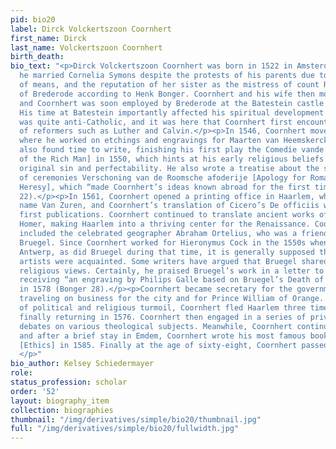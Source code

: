 ```yaml
---
pid: bio20
label: Dirck Volckertszoon Coornhert
first_name: Dirck
last_name: Volckertszoon Coornhert
birth_death:
bio_text: "<p>Dirck Volckertszoon Coornhert was born in 1522 in Amsterdam. In 1539,
  he married Cornelia Symons despite the protests of his parents due to her age, lack
  of means, and the reputation of her sister as the mistress of count Reinoud III
  of Brederode according to Henk Bonger. Coornhert and his wife then moved to Haarlem,
  and Coornhert was soon employed by Brederode at the Batestein castle as a steward.
  His time at Batestein importantly affected his spiritual development as the court
  was quite anti-Catholic, and it was here that Coornhert first encountered the works
  of reformers such as Luther and Calvin.</p><p>In 1546, Coornhert moved back to Haarlem,
  where he worked on etchings and engravings for Maarten van Heemskerck. Coornhert
  also found time to write, finishing his first play the Comedie vande Rycke man [Comedy
  of the Rich Man] in 1550, which hints at his early religious beliefs regarding predestination,
  original sin and perfectability. He also wrote a treatise about the significance
  of ceremonies Verschoning van de Roomsche afoderije [Apology for Roman Catholic
  Heresy], which “made Coornhert’s ideas known abroad for the first time” (Bonger
  22).</p><p>In 1561, Coornhert opened a printing office in Haarlem, which took the
  name Van Zuren, and Coornhert’s translation of Cicero’s De officiis was one of its
  first publications. Coornhert continued to translate ancient works of Seneca and
  Homer, making Haarlem into a thriving center for the Renaissance. Coornhert’s friends
  included the celebrated geographer Abraham Ortelius, who was a friend of Pieter
  Bruegel. Since Coornhert worked for Hieronymus Cock in the 1550s when he moved to
  Antwerp, as did Bruegel during that time, it is generally supposed that the two
  artists were acquainted. Some writers have argued that Bruegel shared Coornhert’s
  religious views. Certainly, he praised Bruegel’s work in a letter to Ortelius after
  receiving “an engraving by Philips Galle based on Bruegel’s Death of The Virgin”
  in 1578 (Bonger 28).</p><p>Coornhert became secretary for the government in Haarlem,
  traveling on business for the city and for Prince William of Orange. As a result
  of political and religious turmoil, Coornhert fled Haarlem three times into exile,
  finally returning in 1576. Coornhert then engaged in a series of private and public
  debates on various theological subjects. Meanwhile, Coornhert continued writing,
  and after a brief stay in Emdem, Coornhert wrote his most famous book Zedekunst
  [Ethics] in 1585. Finally at the age of sixty-eight, Coornhert passed away in Haarlem.
  </p>"
bio_author: Kelsey Schiedermayer
role:
status_profession: scholar
order: '52'
layout: biography_item
collection: biographies
thumbnail: "/img/derivatives/simple/bio20/thumbnail.jpg"
full: "/img/derivatives/simple/bio20/fullwidth.jpg"
---
```

